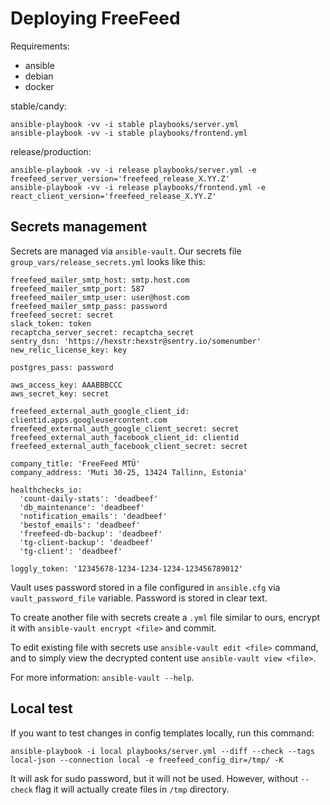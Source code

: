 # Deploying FreeFeed

Requirements:
* ansible
* debian
* docker

stable/candy:

    ansible-playbook -vv -i stable playbooks/server.yml
    ansible-playbook -vv -i stable playbooks/frontend.yml

release/production:

    ansible-playbook -vv -i release playbooks/server.yml -e freefeed_server_version='freefeed_release_X.YY.Z'
    ansible-playbook -vv -i release playbooks/frontend.yml -e react_client_version='freefeed_release_X.YY.Z'

## Secrets management

Secrets are managed via `ansible-vault`. Our secrets file `group_vars/release_secrets.yml` looks like this:

```
freefeed_mailer_smtp_host: smtp.host.com
freefeed_mailer_smtp_port: 587
freefeed_mailer_smtp_user: user@host.com
freefeed_mailer_smtp_pass: password
freefeed_secret: secret
slack_token: token
recaptcha_server_secret: recaptcha_secret
sentry_dsn: 'https://hexstr:hexstr@sentry.io/somenumber'
new_relic_license_key: key

postgres_pass: password

aws_access_key: AAABBBCCC
aws_secret_key: secret

freefeed_external_auth_google_client_id: clientid.apps.googleusercontent.com
freefeed_external_auth_google_client_secret: secret
freefeed_external_auth_facebook_client_id: clientid
freefeed_external_auth_facebook_client_secret: secret

company_title: 'FreeFeed MTÜ'
company_address: 'Muti 30-25, 13424 Tallinn, Estonia'

healthchecks_io:
  'count-daily-stats': 'deadbeef'
  'db_maintenance': 'deadbeef'
  'notification_emails': 'deadbeef'
  'bestof_emails': 'deadbeef'
  'freefeed-db-backup': 'deadbeef'
  'tg-client-backup': 'deadbeef'
  'tg-client': 'deadbeef'

loggly_token: '12345678-1234-1234-1234-123456789012'
```

Vault uses password stored in a file configured in `ansible.cfg` via `vault_password_file` variable. Password is stored in clear text.

To create another file with secrets create a `.yml` file similar to ours, encrypt it with `ansible-vault encrypt <file>` and commit.

To edit existing file with secrets use `ansible-vault edit <file>` command, and to simply view the decrypted content use `ansible-vault view <file>`.

For more information: `ansible-vault --help`.

## Local test

If you want to test changes in config templates locally, run this command:

```
ansible-playbook -i local playbooks/server.yml --diff --check --tags local-json --connection local -e freefeed_config_dir=/tmp/ -K
```

It will ask for sudo password, but it will not be used.
However, without `--check` flag it will actually create files in `/tmp` directory.

